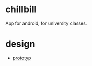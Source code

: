 # chillbill
App for android, for university classes.
# design
 - [prototyp](https://www.figma.com/file/hffI7y9OMERwtl5tm93CQy/Chmurki?node-id=1%3A77)

